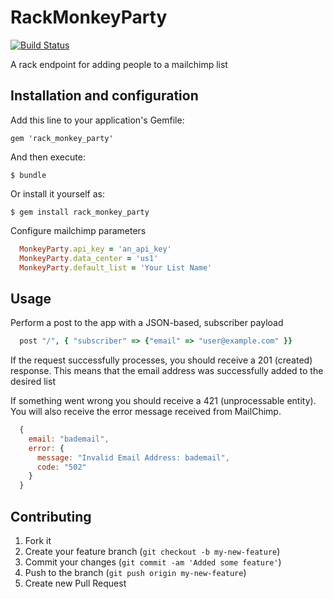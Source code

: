 # RackMonkeyParty

[![Build Status](https://secure.travis-ci.org/EnlightSolutions/rack_monkey_party.png)](http://travis-ci.org/EnlightSolutions/rack_monkey_party)

A rack endpoint for adding people to a mailchimp list

## Installation and configuration

Add this line to your application's Gemfile:

    gem 'rack_monkey_party'

And then execute:

    $ bundle

Or install it yourself as:

    $ gem install rack_monkey_party

Configure mailchimp parameters

```ruby
  MonkeyParty.api_key = 'an_api_key'
  MonkeyParty.data_center = 'us1'
  MonkeyParty.default_list = 'Your List Name'
```

## Usage

Perform a post to the app with a JSON-based, subscriber payload

```ruby
  post "/", { "subscriber" => {"email" => "user@example.com" }}
```

If the request successfully processes,
you should receive a 201 (created) response.
This means that the email address was successfully added to the desired list

If something went wrong you should receive a 421 (unprocessable entity). 
You will also receive the error message received from MailChimp.

```javascript
  {
    email: "bademail",
    error: {
      message: "Invalid Email Address: bademail", 
      code: "502"
    }
  }
```


## Contributing

1. Fork it
2. Create your feature branch (`git checkout -b my-new-feature`)
3. Commit your changes (`git commit -am 'Added some feature'`)
4. Push to the branch (`git push origin my-new-feature`)
5. Create new Pull Request

